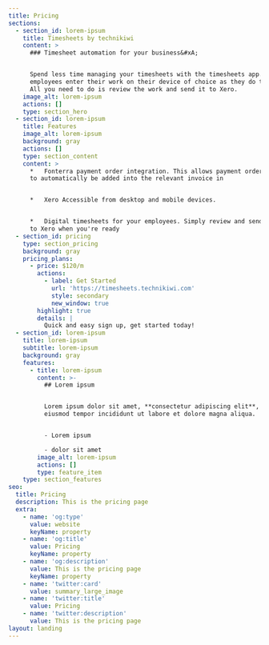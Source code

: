 ```yaml
---
title: Pricing
sections:
  - section_id: lorem-ipsum
    title: Timesheets by technikiwi
    content: >
      ### Timesheet automation for your business&#xA;


      Spend less time managing your timesheets with the timesheets app. You're
      employees enter their work on their device of choice as they do the work. 
      All you need to do is review the work and send it to Xero.
    image_alt: lorem-ipsum
    actions: []
    type: section_hero
  - section_id: lorem-ipsum
    title: Features
    image_alt: lorem-ipsum
    background: gray
    actions: []
    type: section_content
    content: >
      *   Fonterra payment order integration. This allows payment orders numbers
      to automatically be added into the relevant invoice in 


      *   Xero Accessible from desktop and mobile devices. 


      *   Digital timesheets for your employees. Simply review and send the jobs
      to Xero when you're ready
  - section_id: pricing
    type: section_pricing
    background: gray
    pricing_plans:
      - price: $120/m
        actions:
          - label: Get Started
            url: 'https://timesheets.technikiwi.com'
            style: secondary
            new_window: true
        highlight: true
        details: |
          Quick and easy sign up, get started today!
  - section_id: lorem-ipsum
    title: lorem-ipsum
    subtitle: lorem-ipsum
    background: gray
    features:
      - title: lorem-ipsum
        content: >-
          ## Lorem ipsum


          Lorem ipsum dolor sit amet, **consectetur adipiscing elit**, sed do
          eiusmod tempor incididunt ut labore et dolore magna aliqua.


          - Lorem ipsum

          - dolor sit amet
        image_alt: lorem-ipsum
        actions: []
        type: feature_item
    type: section_features
seo:
  title: Pricing
  description: This is the pricing page
  extra:
    - name: 'og:type'
      value: website
      keyName: property
    - name: 'og:title'
      value: Pricing
      keyName: property
    - name: 'og:description'
      value: This is the pricing page
      keyName: property
    - name: 'twitter:card'
      value: summary_large_image
    - name: 'twitter:title'
      value: Pricing
    - name: 'twitter:description'
      value: This is the pricing page
layout: landing
---
```

